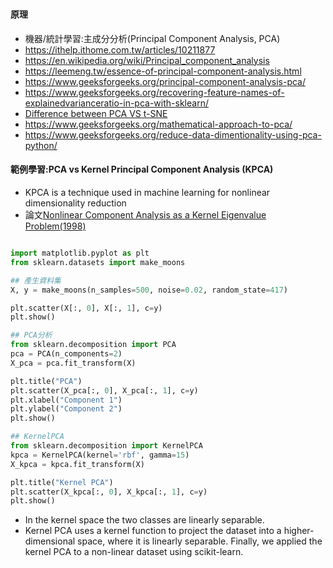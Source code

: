 #

#### 原理
- 機器/統計學習:主成分分析(Principal Component Analysis, PCA)
- https://ithelp.ithome.com.tw/articles/10211877
- https://en.wikipedia.org/wiki/Principal_component_analysis
- https://leemeng.tw/essence-of-principal-component-analysis.html
- https://www.geeksforgeeks.org/principal-component-analysis-pca/
- https://www.geeksforgeeks.org/recovering-feature-names-of-explainedvarianceratio-in-pca-with-sklearn/
- [Difference between PCA VS t-SNE](https://www.geeksforgeeks.org/difference-between-pca-vs-t-sne/)
- https://www.geeksforgeeks.org/mathematical-approach-to-pca/
- https://www.geeksforgeeks.org/reduce-data-dimentionality-using-pca-python/
#### 範例學習:PCA vs Kernel Principal Component Analysis (KPCA)
- KPCA is a technique used in machine learning for nonlinear dimensionality reduction
- 論文[Nonlinear Component Analysis as a Kernel Eigenvalue Problem(1998)](https://direct.mit.edu/neco/article-abstract/10/5/1299/6193/Nonlinear-Component-Analysis-as-a-Kernel?redirectedFrom=fulltext)
```python

import matplotlib.pyplot as plt
from sklearn.datasets import make_moons

## 產生資料集
X, y = make_moons(n_samples=500, noise=0.02, random_state=417)

plt.scatter(X[:, 0], X[:, 1], c=y)
plt.show()

## PCA分析
from sklearn.decomposition import PCA
pca = PCA(n_components=2)
X_pca = pca.fit_transform(X)

plt.title("PCA")
plt.scatter(X_pca[:, 0], X_pca[:, 1], c=y)
plt.xlabel("Component 1")
plt.ylabel("Component 2")
plt.show()

## KernelPCA
from sklearn.decomposition import KernelPCA
kpca = KernelPCA(kernel='rbf', gamma=15)
X_kpca = kpca.fit_transform(X)

plt.title("Kernel PCA")
plt.scatter(X_kpca[:, 0], X_kpca[:, 1], c=y)
plt.show()
```
- In the kernel space the two classes are linearly separable.
- Kernel PCA uses a kernel function to project the dataset into a higher-dimensional space, where it is linearly separable. Finally, we applied the kernel PCA to a non-linear dataset using scikit-learn.
